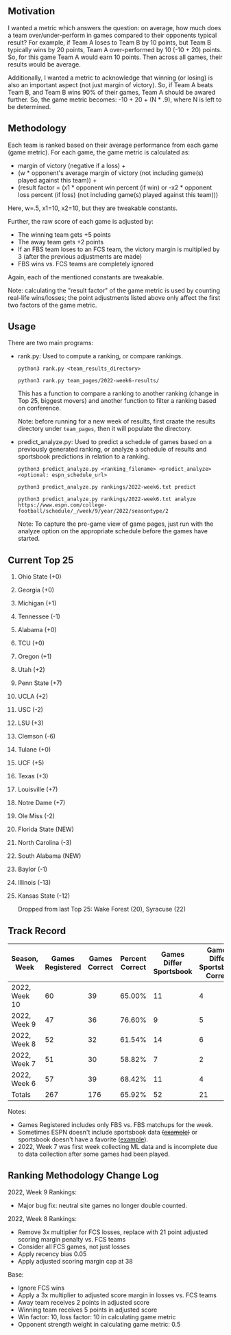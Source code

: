 ## Motivation

I wanted a metric which answers the question: on average, how much does a team over/under-perform in games compared to their opponents typical result? For example, if Team A loses to Team B by 10 points, but Team B typically wins by 20 points, Team A over-performed by 10 (-10 + 20) points. So, for this game Team A would earn 10 points. Then across all games, their results would be average.

Additionally, I wanted a metric to acknowledge that winning (or losing) is also an important aspect (not just margin of victory). So, if Team A beats Team B, and Team B wins 90% of their games, Team A should be awared further. So, the game metric becomes: -10 + 20 + (N * .9), where N is left to be determined. 

## Methodology

Each team is ranked based on their average performance from each game (game metric). For each game, the game metric is calculated as: 

* margin of victory (negative if a loss) + 
* (w * opponent's average margin of victory (not including game(s) played against this team)) + 
* (result factor = (x1 * opponent win percent (if win) or -x2 * opponent loss percent (if loss) (not including game(s) played against this team)))

Here, w=.5, x1=10, x2=10, but they are tweakable constants.

Further, the raw score of each game is adjusted by:

* The winning team gets +5 points
* The away team gets +2 points
* If an FBS team loses to an FCS team, the victory margin is multiplied by 3 (after the previous adjustments are made)
* FBS wins vs. FCS teams are completely ignored

Again, each of the mentioned constants are tweakable.

Note: calculating the "result factor" of the game metric is used by counting real-life wins/losses; the point adjustments listed above only affect the first two factors of the game metric.

## Usage

There are two main programs:

* rank.py: Used to compute a ranking, or compare rankings.

    ```python3 rank.py <team_results_directory>```

    ```python3 rank.py team_pages/2022-week6-results/```

    This has a function to compare a ranking to another ranking (change in Top 25, biggest movers) and another function to filter a ranking based on conference.

    Note: before running for a new week of results, first craate the results directory under ```team_pages```, then it will populate the directory.

* predict_analyze.py: Used to predict a schedule of games based on a previously generated ranking, or analyze a schedule of results and sportsbook predictions in relation to a ranking.

    ```python3 predict_analyze.py <ranking_filename> <predict_analyze> <optional: espn_schedule_url>```

    ```python3 predict_analyze.py rankings/2022-week6.txt predict```

    ```python3 predict_analyze.py rankings/2022-week6.txt analyze https://www.espn.com/college-football/schedule/_/week/9/year/2022/seasontype/2```

    Note: To capture the pre-game view of game pages, just run with the analyze option on the appropriate schedule before the games have started.

## Current Top 25

1. Ohio State (+0)
2. Georgia (+0)
3. Michigan (+1)
4. Tennessee (-1)
5. Alabama (+0)
6. TCU (+0)
7. Oregon (+1)
8. Utah (+2)
9. Penn State (+7)
10. UCLA (+2)
11. USC (-2)
12. LSU (+3)
13. Clemson (-6)
14. Tulane (+0)
15. UCF (+5)
16. Texas (+3)
17. Louisville (+7)
18. Notre Dame (+7)
19. Ole Miss (-2)
20. Florida State (NEW)
21. North Carolina (-3)
22. South Alabama (NEW)
23. Baylor (-1)
24. Illinois (-13)
25. Kansas State (-12)

    Dropped from last Top 25: Wake Forest (20), Syracuse (22)

## Track Record

| Season, Week | Games Registered | Games Correct | Percent Correct | Games Differ Sportsbook | Games Differ Sportsbook Correct | Percent Differ Sportsbook Correct | Amount on ML | Profit From ML | Percent Profit ML |
| --- | --- | --- | --- | --- | --- | --- | --- | --- | --- |
| 2022, Week 10 | 60 | 39 | 65.00% | 11 | 4 | 36.36% | $5,800 | -$350.67 | -6.04% |
| 2022, Week 9 | 47 | 36 | 76.60% | 9 | 5 | 55.56% | $4,600 | $513.16 | 11.16% |
| 2022, Week 8 | 52 | 32 | 61.54% | 14 | 6 | 42.86% | $5,200 | $139.75 | 2.69% |
| 2022, Week 7 | 51 | 30 | 58.82% | 7 | 2 | 28.57% | $4,400 | -$925.57 | -21.04% |
| 2022, Week 6 | 57 | 39 | 68.42% | 11 | 4 | 36.36% | N/A | N/A | N/A |
| Totals | 267 | 176 | 65.92% | 52 | 21 | 40.38% | $20,000 | -$623.33 | -3.12% |

Notes:
* Games Registered includes only FBS vs. FBS matchups for the week.
* Sometimes ESPN doesn't include sportsbook data ~~([example](https://www.espn.com/college-football/game?gameId=401415240))~~ or sportsbook doesn't have a favorite ([example](https://www.espn.com/college-football/game?gameId=401403923)).
* 2022, Week 7 was first week collecting ML data and is incomplete due to data collection after some games had been played.

## Ranking Methodology Change Log

2022, Week 9 Rankings:

* Major bug fix: neutral site games no longer double counted.

2022, Week 8 Rankings:

* Remove 3x multiplier for FCS losses, replace with 21 point adjusted scoring margin penalty vs. FCS teams
* Consider all FCS games, not just losses
* Apply recency bias 0.05
* Apply adjusted scoring margin cap at 38

Base:

* Ignore FCS wins
* Apply a 3x multiplier to adjusted score margin in losses vs. FCS teams
* Away team receives 2 points in adjusted score
* Winning team receives 5 points in adjusted score
* Win factor: 10, loss factor: 10 in calculating game metric
* Opponent strength weight in calculating game metric: 0.5